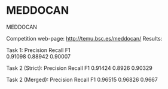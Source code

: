 # MEDDOCAN
MEDDOCAN

Competition web-page: http://temu.bsc.es/meddocan/
Results:

Task 1:
Precision	Recall	F1	
0.91098	0.88942	0.90007	

Task 2 (Strict):
Precision	Recall	F1
0.91424	0.8926	0.90329

Task 2 (Merged):
Precision	Recall	F1
0.96515	0.96826	0.9667
